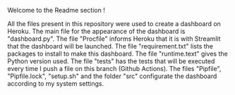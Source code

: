 Welcome to the Readme section !

All the files present in this repository were used to create a dashboard on Heroku.
The main file for the appearance of the dashboard is "dashboard.py". 
The file "Procfile" informs Heroku that it is with Streamlit that the dashboard will be launched.
The file "requirement.txt" lists the packages to install to make this dashboard.
The file "runtime.text" gives the Python version used.
The file "tests" has the tests that will be executed every time I push a file on this branch (Github Actions).
The files "Pipfile", "Pipfile.lock", "setup.sh" and the folder "src" configurate the dashboard according to my system settings.
